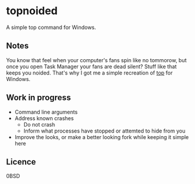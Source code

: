 # topnoided
A simple top command for Windows.

## Notes
You know that feel when your computer's fans spin like no tommorow, but once you open Task Manager your fans are dead silent? Stuff like that keeps you noided. That's why I got me a simple recreation of [top](https://en.wikipedia.org/wiki/Top_(software)) for Windows.

## Work in progress
- Command line arguments
- Address known crashes
  - Do not crash
  - Inform what processes have stopped or attemted to hide from you
- Improve the looks, or make a better looking fork while keeping it simple here

## Licence
0BSD

